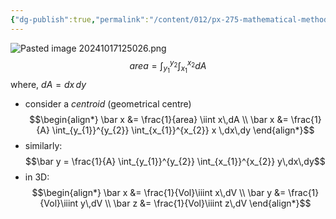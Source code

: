```yaml
---
{"dg-publish":true,"permalink":"/content/012/px-275-mathematical-methods/term-1/b-coordinate-systems-and-integration/b2-4-integration/px-275-b2-multiple-integration/","noteIcon":"1","created":"2025-08-27T13:14:16.045+01:00","updated":"2024-11-26T10:04:44.000+00:00"}
---
```


![Pasted image 20241017125026.png](/img/user/pics/Pasted%20image%2020241017125026.png)
$$area = \int_{y_{1}}^{y_{2}} \int_{x_{1}}^{x_{2}} dA$$
	where, $dA = dx\,dy$

- consider a *centroid* (geometrical centre)
$$\begin{align*}
	\bar x &= \frac{1}{area} \iint x\,dA \\
	\bar x &= \frac{1}{A} \int_{y_{1}}^{y_{2}} \int_{x_{1}}^{x_{2}} x \,dx\,dy
\end{align*}$$
- similarly: 
$$\bar y = \frac{1}{A} \int_{y_{1}}^{y_{2}} \int_{x_{1}}^{x_{2}} y\,dx\,dy$$
- in 3D: 
$$\begin{align*}
	\bar x &= \frac{1}{Vol}\iiint x\,dV \\
	\bar y &= \frac{1}{Vol}\iiint y\,dV \\
	\bar z &= \frac{1}{Vol}\iiint z\,dV
\end{align*}$$
